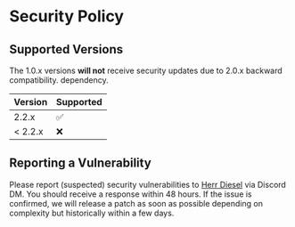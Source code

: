 # Security Policy

## Supported Versions

The 1.0.x versions **will not** receive security updates due to 2.0.x backward compatibility.
dependency.

| Version | Supported          |
| ------- | ------------------ |
| 2.2.x   | :white_check_mark: |
| < 2.2.x | :x:                |

## Reporting a Vulnerability

Please report (suspected) security vulnerabilities to [Herr Diesel](https://github.com/HerrDiesel) via Discord DM. You should receive a response within 48 hours. If the issue is confirmed, we will release a patch as soon as possible depending on complexity but historically within a few days.
